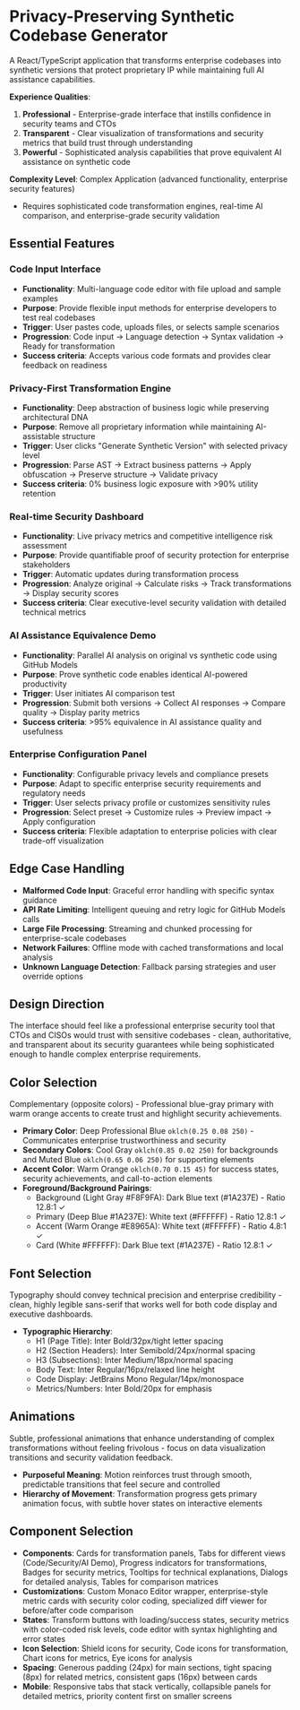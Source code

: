 # Privacy-Preserving Synthetic Codebase Generator

A React/TypeScript application that transforms enterprise codebases into synthetic versions that protect proprietary IP while maintaining full AI assistance capabilities.

**Experience Qualities**:
1. **Professional** - Enterprise-grade interface that instills confidence in security teams and CTOs
2. **Transparent** - Clear visualization of transformations and security metrics that build trust through understanding
3. **Powerful** - Sophisticated analysis capabilities that prove equivalent AI assistance on synthetic code

**Complexity Level**: Complex Application (advanced functionality, enterprise security features)
- Requires sophisticated code transformation engines, real-time AI comparison, and enterprise-grade security validation

## Essential Features

### Code Input Interface
- **Functionality**: Multi-language code editor with file upload and sample examples
- **Purpose**: Provide flexible input methods for enterprise developers to test real codebases
- **Trigger**: User pastes code, uploads files, or selects sample scenarios
- **Progression**: Code input → Language detection → Syntax validation → Ready for transformation
- **Success criteria**: Accepts various code formats and provides clear feedback on readiness

### Privacy-First Transformation Engine
- **Functionality**: Deep abstraction of business logic while preserving architectural DNA
- **Purpose**: Remove all proprietary information while maintaining AI-assistable structure
- **Trigger**: User clicks "Generate Synthetic Version" with selected privacy level
- **Progression**: Parse AST → Extract business patterns → Apply obfuscation → Preserve structure → Validate privacy
- **Success criteria**: 0% business logic exposure with >90% utility retention

### Real-time Security Dashboard
- **Functionality**: Live privacy metrics and competitive intelligence risk assessment
- **Purpose**: Provide quantifiable proof of security protection for enterprise stakeholders
- **Trigger**: Automatic updates during transformation process
- **Progression**: Analyze original → Calculate risks → Track transformations → Display security scores
- **Success criteria**: Clear executive-level security validation with detailed technical metrics

### AI Assistance Equivalence Demo
- **Functionality**: Parallel AI analysis on original vs synthetic code using GitHub Models
- **Purpose**: Prove synthetic code enables identical AI-powered productivity
- **Trigger**: User initiates AI comparison test
- **Progression**: Submit both versions → Collect AI responses → Compare quality → Display parity metrics
- **Success criteria**: >95% equivalence in AI assistance quality and usefulness

### Enterprise Configuration Panel
- **Functionality**: Configurable privacy levels and compliance presets
- **Purpose**: Adapt to specific enterprise security requirements and regulatory needs
- **Trigger**: User selects privacy profile or customizes sensitivity rules
- **Progression**: Select preset → Customize rules → Preview impact → Apply configuration
- **Success criteria**: Flexible adaptation to enterprise policies with clear trade-off visualization

## Edge Case Handling
- **Malformed Code Input**: Graceful error handling with specific syntax guidance
- **API Rate Limiting**: Intelligent queuing and retry logic for GitHub Models calls
- **Large File Processing**: Streaming and chunked processing for enterprise-scale codebases
- **Network Failures**: Offline mode with cached transformations and local analysis
- **Unknown Language Detection**: Fallback parsing strategies and user override options

## Design Direction
The interface should feel like a professional enterprise security tool that CTOs and CISOs would trust with sensitive codebases - clean, authoritative, and transparent about its security guarantees while being sophisticated enough to handle complex enterprise requirements.

## Color Selection
Complementary (opposite colors) - Professional blue-gray primary with warm orange accents to create trust and highlight security achievements.

- **Primary Color**: Deep Professional Blue `oklch(0.25 0.08 250)` - Communicates enterprise trustworthiness and security
- **Secondary Colors**: Cool Gray `oklch(0.85 0.02 250)` for backgrounds and Muted Blue `oklch(0.65 0.06 250)` for supporting elements
- **Accent Color**: Warm Orange `oklch(0.70 0.15 45)` for success states, security achievements, and call-to-action elements
- **Foreground/Background Pairings**: 
  - Background (Light Gray #F8F9FA): Dark Blue text (#1A237E) - Ratio 12.8:1 ✓
  - Primary (Deep Blue #1A237E): White text (#FFFFFF) - Ratio 12.8:1 ✓
  - Accent (Warm Orange #E8965A): White text (#FFFFFF) - Ratio 4.8:1 ✓
  - Card (White #FFFFFF): Dark Blue text (#1A237E) - Ratio 12.8:1 ✓

## Font Selection
Typography should convey technical precision and enterprise credibility - clean, highly legible sans-serif that works well for both code display and executive dashboards.

- **Typographic Hierarchy**:
  - H1 (Page Title): Inter Bold/32px/tight letter spacing
  - H2 (Section Headers): Inter Semibold/24px/normal spacing  
  - H3 (Subsections): Inter Medium/18px/normal spacing
  - Body Text: Inter Regular/16px/relaxed line height
  - Code Display: JetBrains Mono Regular/14px/monospace
  - Metrics/Numbers: Inter Bold/20px for emphasis

## Animations
Subtle, professional animations that enhance understanding of complex transformations without feeling frivolous - focus on data visualization transitions and security validation feedback.

- **Purposeful Meaning**: Motion reinforces trust through smooth, predictable transitions that feel secure and controlled
- **Hierarchy of Movement**: Transformation progress gets primary animation focus, with subtle hover states on interactive elements

## Component Selection
- **Components**: Cards for transformation panels, Tabs for different views (Code/Security/AI Demo), Progress indicators for transformations, Badges for security metrics, Tooltips for technical explanations, Dialogs for detailed analysis, Tables for comparison matrices
- **Customizations**: Custom Monaco Editor wrapper, enterprise-style metric cards with security color coding, specialized diff viewer for before/after code comparison
- **States**: Transform buttons with loading/success states, security metrics with color-coded risk levels, code editor with syntax highlighting and error states
- **Icon Selection**: Shield icons for security, Code icons for transformation, Chart icons for metrics, Eye icons for analysis
- **Spacing**: Generous padding (24px) for main sections, tight spacing (8px) for related metrics, consistent gaps (16px) between cards
- **Mobile**: Responsive tabs that stack vertically, collapsible panels for detailed metrics, priority content first on smaller screens
